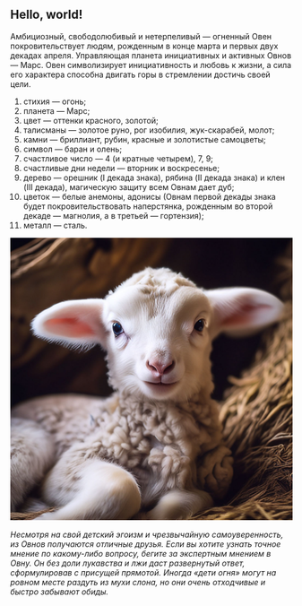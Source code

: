 ## Hello, world!
Амбициозный, свободолюбивый и нетерпеливый — огненный Овен покровительствует людям, рожденным в конце марта и первых двух декадах апреля. Управляющая планета инициативных и активных Овнов — Марс. Овен символизирует инициативность и любовь к жизни, а сила его характера способна двигать горы в стремлении достичь своей цели.
1. стихия — огонь;
2. планета — Марс;
3. цвет — оттенки красного, золотой;
4. талисманы — золотое руно, рог изобилия, жук-скарабей, молот;
5. камни — бриллиант, рубин, красные и золотистые самоцветы;
6. символ — баран и олень;
7. счастливое число — 4 (и кратные четырем), 7, 9;
8. счастливые дни недели — вторник и воскресенье;
9. дерево — орешник (I декада знака), рябина (II декада знака) и клен (III декада), магическую защиту всем Овнам дает дуб;
10. цветок — белые анемоны, адонисы (Овнам первой декады знака будет покровительствовать наперстянка, рожденным во второй декаде — магнолия, а в третьей — гортензия);
11. металл — сталь.


<img>![Alt text](1a09a4ac69a611ee841592669a1675b3_upscaled-1.jpg)


*Несмотря на свой детский эгоизм и чрезвычайную самоуверенность, из Овнов получаются отличные друзья. Если вы хотите узнать точное мнение по какому-либо вопросу, бегите за экспертным мнением в Овну. Он без доли лукавства и лжи даст развернутый ответ, сформулировав с присущей прямотой. Иногда «дети огня» могут на ровном месте раздуть из мухи слона, но они очень отходчивые и быстро забывают обиды.*



[def]: 1a09a4ac69a611ee841592669a1675b3_upscaled.jpg
